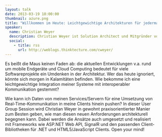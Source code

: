 ```yaml
---
layout: talk
date: 2013-03-19 18:00:00
thumbnail: azure.png
title: "Willkommen im Heute: Leichtgewichtige Architekturen für jedermann und überall - Web APIs und Push Services mit .Net & HTML5 & Co."
speaker:
  name: Christian Weyer
  description: Christian Weyer ist Solution Architect und Mitgründer von thinktecture, einer Firma, die Software-Architekten und -Entwickler beim Entwurf und der Implementierung verteilter Anwendungsarchitekturen unter Windows und .NET unterstützt
  social:
    - title: rss
      url: http://weblogs.thinktecture.com/cweyer/
---
```

Es beißt die Maus keinen Faden ab: die aktuellen Entwicklungen v.a. rund um mobile Endgeräte und Cloud Computing bedeutet für viele Softwareprojekte ein Umdenken in der Architektur. Wer das heute ignoriert, könnte sich morgen in Kalamitäten befinden. Wie bekomme ich eine leichtgewichtige Integration meiner Systeme mit interoperabler Kommunikation gestemmt? 
                        
Wie kann ich Daten von meinen Services/Servern für eine Umsetzung von Real-Time-Kommunikation in meine Clients hinein pushen? In dieser User Group Session wird Christian Weyer in gewohnt praxisorientierter Manier zum Besten geben, wie man diesen neuen Anforderungen architekturell begegnen kann. Dabei werden die Ansätze auch umgesetzt und realisiert mit Frameworks wie ASP.NET Web API, SignalR und den passenden Client-Bibliotheken für .NET und HTML5/JavaScript Clients. Open your mind! 